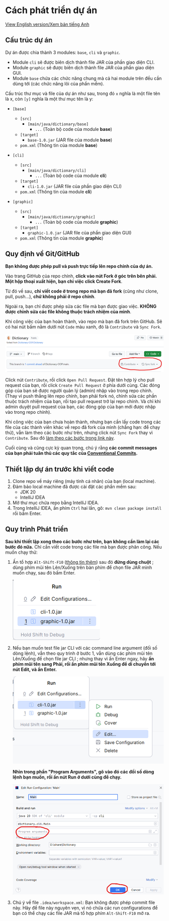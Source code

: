 # Cách phát triển dự án

[View English version/Xem bản tiếng Anh](CONTRIBUTING.md)

## Cấu trúc dự án

Dự án được chia thành 3 modules: `base`, `cli` và
`graphic`.

- Module `cli` sẽ được biên dịch thành file JAR của
  phần giao diện CLI.
- Module `graphic` sẽ được biên dịch thành file JAR của
  phần giao diện GUI.
- Module `base` chứa các chức năng chung mà cả hai
  module trên đều cần dùng tới (các chức năng lõi của
  phần mềm).

Cấu trúc thư mục và file của dự án như sau, trong đó
`x` nghĩa là một file tên là x, còn `[y]` nghĩa là
một thư mục tên là y:

- `[base]`
    - `[src]`
        - `[main/java/dictionary/base]`
            - `...` (Toàn bộ code của module **base**)
    - `[target]`
        - `base-1.0.jar` (JAR file của module **base**)
    - `pom.xml` (Thông tin của module **base**)

- `[cli]`
    - `[src]`
        - `[main/java/dictionary/cli]`
            - `...` (Toàn bộ code của module **cli**)
    - `[target]`
        - `cli-1.0.jar` (JAR file của phần giao diện CLI)
    - `pom.xml` (Thông tin của module **cli**)

- `[graphic]`
    - `[src]`
        - `[main/java/dictionary/graphic]`
            - `...` (Toàn bộ code của module **graphic**)
    - `[target]`
        - `graphic-1.0.jar` (JAR file của phần giao diện GUI)
    - `pom.xml` (Thông tin của module **graphic**)

## Quy định về Git/GitHub

**Bạn không được phép pull và push trực tiếp lên repo chính của
dự án.**

Vào trang GitHub của repo chính, **click vào nút Fork ở góc trên
bên phải. Một hộp thoại xuất hiện, bạn chỉ việc click Create Fork**.

Từ đó về sau, **chỉ viết code ở trong repo mà bạn đã fork** (cũng
như clone, pull, push...), **chứ không phải ở repo chính**.

Ngoài ra, bạn chỉ được phép sửa các file mà bạn được giao việc.
**KHÔNG được chỉnh sửa các file không thuộc trách nhiệm của mình**.

Khi công việc của bạn hoàn thành, vào repo mà bạn đã fork trên GitHub.
Sẽ có hai nút bấm nằm dưới nút `Code` màu xanh, đó là `Contribute` và
`Sync Fork`.

![Contribute and Sync Fork buttons](images/contribute-or-sync-fork.png)

Click nút `Contribute`, rồi click `Open Pull Request`. Đặt tên
hợp lý cho pull request của bạn, rồi click `Create Pull Request` ở
phía dưới cùng. Các đóng góp của bạn sẽ được người quản lý (admin) nhập
vào trong repo chính. (Thay vì push thẳng lên repo chính, bạn phải fork
nó, chỉnh sửa các phần thuộc trách nhiệm của bạn, rồi tạo pull request
trở lại repo chính. Và chỉ khi admin duyệt pull request của bạn, các
đóng góp của bạn mới được nhập vào trong repo chính).

Khi công việc của bạn chưa hoàn thành, nhưng bạn cần lấy code trong các
file của các thành viên khác về repo đã fork của mình (chẳng hạn: để chạy
thử), vẫn làm theo các bước như trên, nhưng click nút `Sync Fork` thay vì
`Contribute`. Sau đó [làm theo các bước trong link này](https://docs.github.com/en/pull-requests/collaborating-with-pull-requests/working-with-forks/syncing-a-fork).

Cuối cùng và cũng cực kỳ quan trọng, chú ý rằng **các commit messages của
bạn phải tuân thủ các quy tắc của [Conventional Commits](https://www.conventionalcommits.org/en/v1.0.0/).**

## Thiết lập dự án trước khi viết code

1. Clone repo về máy riêng (máy tính cá nhân) của bạn
   (local machine).
2. Đảm bảo local machine đã được cài đặt các phần mềm
   sau:
    - JDK 20
    - IntelliJ IDEA
3. Mở thư mục chứa repo bằng IntelliJ IDEA.
4. Trong IntelliJ IDEA, ấn phím `Ctrl` hai lần, gõ:
   `mvn clean package install` rồi bấm Enter.

## Quy trình Phát triển

**Sau khi thiết lập xong theo các bước như trên, bạn
không cần làm lại các bước đó nữa.** Chỉ cần viết code
trong các file mà bạn được phân công. Nếu muốn chạy thử:

1. Ấn tổ hợp `Alt-Shift-F10` ([thông tin thêm](https://stackoverflow.com/a/11159341/13680015))
   sau đó **đừng dùng chuột** ; dùng phím mũi tên
   Lên/Xuống trên bàn phím để chọn file JAR mình muốn
   chạy, sau đó bấm Enter.

   ![After pressing Alt-Shift-F10](images/alt-shift-f10.png)

2. Nếu bạn muốn test file jar CLI với các command line
   argument (đối số dòng lệnh), vẫn theo quy trình ở bước 1,
   vẫn dùng các phím mũi tên Lên/Xuống để chọn file jar CLI ;
   nhưng thay vì ấn Enter ngay, hãy **ấn phím mũi tên
   sang Phải, rồi ấn phím mũi tên Xuống để di chuyển tới
   nút Edit, và ấn Enter.**

   ![Edit Configuration](images/cli-edit.png)

   **Nhìn trong phần "Program
   Arguments", gõ vào đó các đối số dòng lệnh bạn muốn,
   rồi ấn nút Run ở dưới cùng để chạy.**

   ![Specifying Runtime Command Line Arguments](images/program-arguments.png)

3. Chú ý về file `.idea/workspace.xml`: Bạn không được
phép commit file này. Hãy để file này nguyên vẹn, vì nó
chứa các run configurations để bạn có thể chạy các file
JAR mà tổ hợp phím `Alt-Shift-F10` mở ra.
